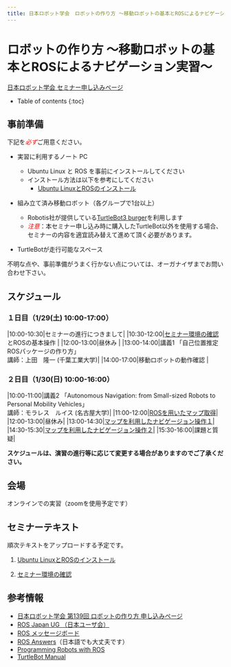```yaml
---
title: 日本ロボット学会　ロボットの作り方 ～移動ロボットの基本とROSによるナビゲーション実習～
---
```


# ロボットの作り方 ～移動ロボットの基本とROSによるナビゲーション実習～

[日本ロボット学会 セミナー申し込みページ](https://www.rsj.or.jp/event/seminar/news/2021/s139.html)

- Table of contents
{:toc}

## 事前準備

下記を<span style="color:red">*必ず*</span>ご用意ください。

- 実習に利用するノート PC
  - Ubuntu Linux と ROS を事前にインストールしてください
  - インストール方法は以下を参考にしてください
    - [Ubuntu LinuxとROSのインストール](linux_and_ros_install.html)

- 組み立て済み移動ロボット（各グループで1台以上）
  - Robotis社が提供している[TurtleBot3 burger](https://emanual.robotis.com/docs/en/platform/turtlebot3/overview/)を利用します
  - <span style="color:red">_注意_</span>：本セミナー申し込み時に購入したTurtleBot以外を使用する場合、セミナーの内容を適宜読み替えて進めて頂く必要があります。
- TurtleBotが走行可能なスペース

不明な点や、事前準備がうまく行かない点については、オーガナイザまでお問い合わせ下さい。

## スケジュール

### １日目（1/29(土) 10:00-17:00）

|10:00-10:30|セミナーの進行につきまして|
|10:30-12:00|[セミナー環境の確認](linux_basics.md)とROSの基本操作 |
|12:00-13:00|昼休み |
|13:00-14:00|講義1 「自己位置推定ROSパッケージの作り方」<br>講師：上田　隆一 (千葉工業大学)|
|14:00-17:00|移動ロボットの動作確認 |

<!--|15:00-16:30|[ROSを用いたマップ取得](slam-basics.html)|-->
<!--|15:00-16:30|[ROS Navigationの利用](ros-navigation.html)|-->

### ２日目（1/30(日) 10:00-16:00）

|10:00-11:00|講義2 「Autonomous Navigation: from Small-sized Robots to Personal Mobility Vehicles」<br>講師：モラレス　ルイス (名古屋大学)|
|11:00-12:00|[ROSを用いたマップ取得](slam-basics.html)|
|12:00-13:00|昼休み|
|13:00-14:30|[マップを利用したナビゲージョン操作１](map-navigation.html)|
|14:30-15:30|[マップを利用したナビゲージョン操作２](map-navigation2.html)|
|15:30-16:00|課題と質疑|

<!--|13:30-15:00|[障害物認識と回避](obstacle-detection.html)|-->

**スケジュールは、演習の進行等に応じて変更する場合がありますのでご了承ください。**

## 会場

オンラインでの実習（zoomを使用予定です）


## セミナーテキスト
順次テキストをアップロードする予定です。

1. [Ubuntu LinuxとROSのインストール](linux_and_ros_install.html)

1. [セミナー環境の確認](linux_basics.html)

<!--
1. [Linux の基本操作](linux_basics.html)

1. [ROSの基本操作](ros_basics.html)

1. [Turtlebot3の基本操作](turtlebot-basics.html)

1. [ROSを用いたマップ取得](slam-basics.html)

1. [マップを利用したナビゲージョン操作１](map-navigation.html)

1. [マップを利用したナビゲージョン操作２](map-navigation-2.html)

1. [障害物認識と回避](obstacle-detection.html)
 -->

## 参考情報

- [日本ロボット学会 第139回 ロボットの作り方 申し込みページ](https://www.rsj.or.jp/event/seminar/news/2021/s139.html)
- [ROS Japan UG （日本ユーザ会）](https://rosjp.connpass.com/)
- [ROS メッセージボード](https://discourse.ros.org/)
- [ROS Answers](http://answers.ros.org/)（日本語でも大丈夫です）
- [Programming Robots with ROS](http://shop.oreilly.com/product/0636920024736.do)
- [TurtleBot Manual](https://emanual.robotis.com/docs/en/platform/turtlebot3/overview/)